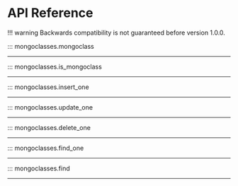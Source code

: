 # API Reference


!!! warning
    Backwards compatibility is not guaranteed before version 1.0.0.


::: mongoclasses.mongoclass
___

::: mongoclasses.is_mongoclass
___

::: mongoclasses.insert_one
___

::: mongoclasses.update_one
___

::: mongoclasses.delete_one
___

::: mongoclasses.find_one
___

::: mongoclasses.find
___
